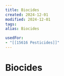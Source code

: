 ```yaml
---
title: Biocides
created: 2024-12-01
modified: 2024-12-01
tags: 
alias: Biocides

usedFor:
- "[[15616 Pesticides]]"
---
```

# Biocides
